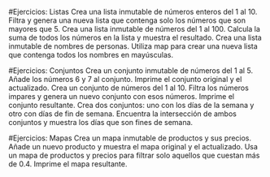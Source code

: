 #Ejercicios: Listas
Crea una lista inmutable de números enteros del 1 al 10. Filtra y genera una nueva lista que contenga solo los números que son mayores que 5.
Crea una lista inmutable de números del 1 al 100. Calcula la suma de todos los números en la lista y muestra el resultado.
Crea una lista inmutable de nombres de personas. Utiliza map para crear una nueva lista que contenga todos los nombres en mayúsculas.

#Ejercicios: Conjuntos
Crea un conjunto inmutable de números del 1 al 5. Añade los números 6 y 7 al conjunto. Imprime el conjunto original y el actualizado.
Crea un conjunto de números del 1 al 10. Filtra los números impares y genera un nuevo conjunto con esos números. Imprime el conjunto resultante.
Crea dos conjuntos: uno con los días de la semana y otro con días de fin de semana. Encuentra la intersección de ambos conjuntos y muestra los días que son fines de semana.

#Ejercicios: Mapas
Crea un mapa inmutable de productos y sus precios. Añade un nuevo producto y muestra el mapa original y el actualizado.
Usa un mapa de productos y precios para filtrar solo aquellos que cuestan más de 0.4. Imprime el mapa resultante.
